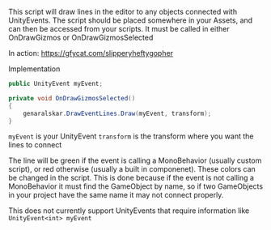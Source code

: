 This script will draw lines in the editor to any objects connected with UnityEvents. The script should be placed somewhere in your Assets, and can then be accessed from your scripts. It must be called in either OnDrawGizmos or OnDrawGizmosSelected

In action: https://gfycat.com/slipperyheftygopher

Implementation
```C#
public UnityEvent myEvent;

private void OnDrawGizmosSelected()
{
	genaralskar.DrawEventLines.Draw(myEvent, transform);
}
```

`myEvent` is your UnityEvent
`transform` is the transform where you want the lines to connect

The line will be green if the event is calling a MonoBehavior (usually custom script), or red otherwise (usually a built in componenet). These colors can be changed in the script.
This is done because if the event is not calling a MonoBehavior it must find the GameObject by name, so if two GameObjects in your project have the same name it may not connect properly.

This does not currently support UnityEvents that require information like `UnityEvent<int> myEvent`